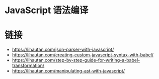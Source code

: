 # JavaScript 语法编译

# 链接

- https://lihautan.com/json-parser-with-javascript/
- https://lihautan.com/creating-custom-javascript-syntax-with-babel/
- https://lihautan.com/step-by-step-guide-for-writing-a-babel-transformation/
- https://lihautan.com/manipulating-ast-with-javascript/
